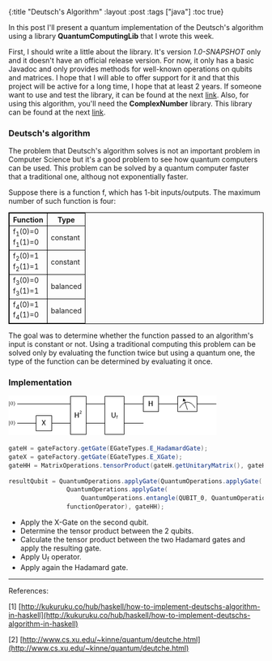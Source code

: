 {:title "Deutsch's Algorithm"
 :layout :post
 :tags  ["java"]
 :toc true}

In this post I'll present a quantum implementation of the Deutsch's algorithm using a library **QuantumComputingLib** that I wrote this week. 

First, I should write a little about the library. It's version *1.0-SNAPSHOT* only and it doesn't have an official release version. 
For now, it only has a basic Javadoc and only provides methods for well-known operations on qubits and matrices. 
I hope that I will able to offer support for it and that this project will be active for a long time, I hope that at least 2 years. 
If someone want to use and test the library, it can be found at the next [link](https://github.com/ardeleanasm/quantum_computing/tree/master/quantum).
Also, for using this algorithm, you'll need the **ComplexNumber** library. 
This library can be found at the next [link](https://github.com/ardeleanasm/projects/tree/master/complexnumbers).

### Deutsch's algorithm


The problem that Deutsch's algorithm solves is not an important problem in Computer Science but it's a good problem
to see how quantum computers can be used. This problem can be solved by a quantum computer faster that a traditional one, althoug not exponentially faster.

Suppose there is a function f, which has 1-bit inputs/outputs. The maximum number of such function is four:

<table style="border:1px solid black;">
  <tr>
    <th style="border:1px solid black;">Function</th>
    <th style="border:1px solid black;">Type</th> 
  </tr>
  <tr>
    <td style="border:1px solid black;">f<sub>1</sub>(0)=0<br> f<sub>1</sub>(1)=0</td>
    <td style="border:1px solid black;">constant</td> 
  </tr>
  <tr>
    <td style="border:1px solid black;">f<sub>2</sub>(0)=1<br> f<sub>2</sub>(1)=1  </td>
    <td style="border:1px solid black;">constant</td> 
  </tr>
  <tr>
    <td style="border:1px solid black;">f<sub>3</sub>(0)=0<br> f<sub>3</sub>(1)=1</td>
    <td style="border:1px solid black;">balanced</td> 
  </tr>
  <tr>
    <td style="border:1px solid black;">f<sub>4</sub>(0)=1<br> f<sub>4</sub>(1)=0</td>
    <td style="border:1px solid black;">balanced</td> 
  </tr>
</table>


The goal was to determine whether the function passed to an algorithm's input is constant or not. 
Using a traditional computing this problem can be solved only by evaluating the function twice but using a quantum one, 
the type of the function can be determined by evaluating it once. 


### Implementation


![The quantum circuit of Deutsch’s algorithm[1]](/img/deutsch_quantum_circuits.png)


```java
gateH = gateFactory.getGate(EGateTypes.E_HadamardGate);
gateX = gateFactory.getGate(EGateTypes.E_XGate);
gateHH = MatrixOperations.tensorProduct(gateH.getUnitaryMatrix(), gateH.getUnitaryMatrix());
```


```java
resultQubit = QuantumOperations.applyGate(QuantumOperations.applyGate(
			    QuantumOperations.applyGate(
				    QuantumOperations.entangle(QUBIT_0, QuantumOperations.applyGate(QUBIT_0, gateX)), gateHH),
			    functionOperator), gateHH);
```

* Apply the X-Gate on the second qubit.
* Determine the tensor product between the 2 qubits.
* Calculate the tensor product between the two Hadamard gates and apply the resulting gate.
* Apply U<sub>f</sub> operator.
* Apply again the Hadamard gate.

---
References:

[1] [http://kukuruku.co/hub/haskell/how-to-implement-deutschs-algorithm-in-haskell](http://kukuruku.co/hub/haskell/how-to-implement-deutschs-algorithm-in-haskell)

[2] [http://www.cs.xu.edu/~kinne/quantum/deutche.html](http://www.cs.xu.edu/~kinne/quantum/deutche.html)